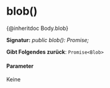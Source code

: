 # <a name="blob"></a>blob()




{@inheritdoc Body.blob}

**Signatur:** _public blob(): Promise<Blob>;_

**Gibt Folgendes zurück**: `Promise<Blob>`





#### <a name="parameters"></a>Parameter
Keine


